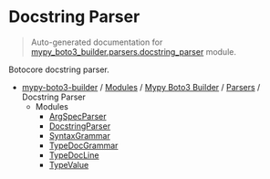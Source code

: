 # Docstring Parser

> Auto-generated documentation for [mypy_boto3_builder.parsers.docstring_parser](https://github.com/youtype/mypy_boto3_builder/blob/main/mypy_boto3_builder/parsers/docstring_parser/__init__.py) module.

Botocore docstring parser.

- [mypy-boto3-builder](../../../README.md#mypy_boto3_builder) / [Modules](../../../MODULES.md#mypy-boto3-builder-modules) / [Mypy Boto3 Builder](../../index.md#mypy-boto3-builder) / [Parsers](../index.md#parsers) / Docstring Parser
    - Modules
        - [ArgSpecParser](argspec_parser.md#argspecparser)
        - [DocstringParser](docstring_parser.md#docstringparser)
        - [SyntaxGrammar](syntax_grammar.md#syntaxgrammar)
        - [TypeDocGrammar](type_doc_grammar.md#typedocgrammar)
        - [TypeDocLine](type_doc_line.md#typedocline)
        - [TypeValue](type_value.md#typevalue)

